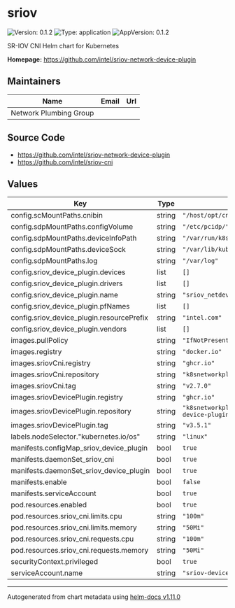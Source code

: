 # sriov

![Version: 0.1.2](https://img.shields.io/badge/Version-0.1.2-informational?style=flat-square) ![Type: application](https://img.shields.io/badge/Type-application-informational?style=flat-square) ![AppVersion: 0.1.2](https://img.shields.io/badge/AppVersion-0.1.2-informational?style=flat-square)

SR-IOV CNI Helm chart for Kubernetes

**Homepage:** <https://github.com/intel/sriov-network-device-plugin>

## Maintainers

| Name | Email | Url |
| ---- | ------ | --- |
| Network Plumbing Group |  |  |

## Source Code

* <https://github.com/intel/sriov-network-device-plugin>
* <https://github.com/intel/sriov-cni>

## Values

| Key | Type | Default | Description |
|-----|------|---------|-------------|
| config.scMountPaths.cnibin | string | `"/host/opt/cni/bin"` |  |
| config.sdpMountPaths.configVolume | string | `"/etc/pcidp/"` |  |
| config.sdpMountPaths.deviceInfoPath | string | `"/var/run/k8s.cni.cncf.io/devinfo/dp"` |  |
| config.sdpMountPaths.deviceSock | string | `"/var/lib/kubelet"` |  |
| config.sdpMountPaths.log | string | `"/var/log"` |  |
| config.sriov_device_plugin.devices | list | `[]` |  |
| config.sriov_device_plugin.drivers | list | `[]` |  |
| config.sriov_device_plugin.name | string | `"sriov_netdevice"` |  |
| config.sriov_device_plugin.pfNames | list | `[]` |  |
| config.sriov_device_plugin.resourcePrefix | string | `"intel.com"` |  |
| config.sriov_device_plugin.vendors | list | `[]` |  |
| images.pullPolicy | string | `"IfNotPresent"` |  |
| images.registry | string | `"docker.io"` |  |
| images.sriovCni.registry | string | `"ghcr.io"` |  |
| images.sriovCni.repository | string | `"k8snetworkplumbingwg/sriov-cni"` |  |
| images.sriovCni.tag | string | `"v2.7.0"` |  |
| images.sriovDevicePlugin.registry | string | `"ghcr.io"` |  |
| images.sriovDevicePlugin.repository | string | `"k8snetworkplumbingwg/sriov-network-device-plugin"` |  |
| images.sriovDevicePlugin.tag | string | `"v3.5.1"` |  |
| labels.nodeSelector."kubernetes.io/os" | string | `"linux"` |  |
| manifests.configMap_sriov_device_plugin | bool | `true` |  |
| manifests.daemonSet_sriov_cni | bool | `true` |  |
| manifests.daemonSet_sriov_device_plugin | bool | `true` |  |
| manifests.enable | bool | `false` |  |
| manifests.serviceAccount | bool | `true` |  |
| pod.resources.enabled | bool | `true` |  |
| pod.resources.sriov_cni.limits.cpu | string | `"100m"` |  |
| pod.resources.sriov_cni.limits.memory | string | `"50Mi"` |  |
| pod.resources.sriov_cni.requests.cpu | string | `"100m"` |  |
| pod.resources.sriov_cni.requests.memory | string | `"50Mi"` |  |
| securityContext.privileged | bool | `true` |  |
| serviceAccount.name | string | `"sriov-device-plugin-test"` |  |

----------------------------------------------
Autogenerated from chart metadata using [helm-docs v1.11.0](https://github.com/norwoodj/helm-docs/releases/v1.11.0)
